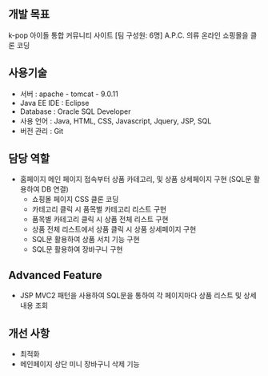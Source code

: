 ## 개발 목표
k-pop 아이돌 통합 커뮤니티 사이트 [팀 구성원: 6명]
A.P.C. 의류 온라인 쇼핑몰을 클론 코딩


## 사용기술
- 서버 : apache - tomcat - 9.0.11
- Java EE IDE : Eclipse
- Database : Oracle SQL Developer
- 사용 언어 : Java, HTML, CSS, Javascript, Jquery, JSP, SQL
- 버전 관리 : Git

## 담당 역할
- 홈페이지 메인 페이지 접속부터 상품 카테고리, 및 상품 상세페이지 구현 (SQL문 활용하여 DB 연결)
  - 쇼핑몰 페이지 CSS 클론 코딩
  - 카테고리 클릭 시 품목별 카테고리 리스트 구현
  - 품목별 카테고리 클릭 시 상품 전체 리스트 구현
  - 상품 전체 리스트에서 상품 클릭 시 상품 상세페이지 구현
  - SQL문 활용하여 상품 서치 기능 구현
  - SQL문 활용하여 장바구니 구현


## Advanced Feature
- JSP MVC2 패턴을 사용하여 SQL문을 통하여 각 페이지마다 상품 리스트 및 상세 내용 조회


## 개선 사항
- 최적화
- 메인페이지 상단 미니 장바구니 삭제 기능
